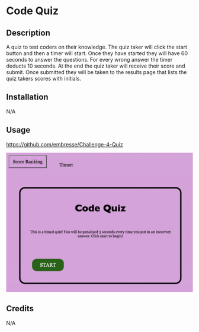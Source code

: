 # Code Quiz

## Description

A quiz to test coders on their knowledge. The quiz taker will click the start button and then a timer will start. Once they have started they will have 60 seconds to answer the questions. For every wrong answer the timer deducts 10 seconds. At the end the quiz taker will receive their score and submit. Once submitted they will be taken to the results page that lists the quiz takers scores with initials. 
## Installation

N/A

## Usage


https://github.com/embresse/Challenge-4-Quiz

![screenshot.](./assets/images/Screen%20Shot%202022-12-10%20at%2011.55.17%20AM.png)

## Credits

N/A